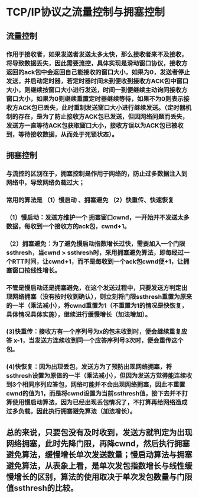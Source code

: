# TCP/IP协议之流量控制与拥塞控制
## 流量控制
### 作用于接收者，如果发送者发送太多太快，那么接收者来不及接收，将导致数据丢失，因此需要流控，具体实现是滑动窗口协议，接收方返回的ack包中会返回自己能接收的窗口大小，如果为0，发送者停止发送，并启动定时器，若定时器时间未到便收到接收方ACK包中窗口大小，则继续按窗口大小进行发送，时间一到便继续主动询问接收方窗口大小，如果为0则继续重置定时器继续等待，如果不为0则表示接收方ACK包已丢失，此时重制发送窗口大小进行继续发送。（定时器机制的存在，是为了防止接收方ACK包已发送，但因网络问题而丢失，发送方一直等待ACK包获取窗口大小，接收方误以为ACK包已被收到，等待接收数据，从而处于死锁状态）。
## 拥塞控制
### 与流控的区别在于，拥塞控制是作用于网络的，防止过多数据注入到网络中，导致网络负载过大；
### 常用的算法是 （1）慢启动 、拥塞避免 （2）快重传、快速恢复
### （1）慢启动：发送方维护一个 拥塞窗口cwnd，一开始并不发送太多数据，每收到一个接收方的ack包，cwnd+1。
### （2）拥塞避免：为了避免慢启动指数增长过快，需要加入一个门限ssthresh，当cwnd > ssthresh时，采用拥塞避免算法，即每经过一个RTT时间，让cwnd+1，而不是每收到一个ack包cwnd便+1，让拥塞窗口按线性增长。
###  不管是慢启动还是拥塞避免，在这个发送过程中，只要发送方判定出现网络拥塞（没有按时收到确认），则立刻将门限ssthresh重置为原来的一半（乘法减小），将cwnd重置为1（不重置为1的情况是快恢复，具体情况具体实施），继续进行缓慢增长（加法增加）。
### (3)快重传：接收方有一个序列号为x的包未收到时，便会继续重复应答 x-1，当发送方连续收到同一个应答序列号3次时，便会重传这个包。
### (4)快恢复：因为出现丢包，发送方为了预防出现网络拥塞，将ssthresh设置为原值的一半（乘法减小），但因为发送方觉得能连续收到3个相同序列应答包，网络可能并不会出现网络拥塞，因此不重置cwnd的值为1，而是将cwnd设置为当前ssthresh值，接下去并不打算使用慢启动算法，因为已经出现丢包情况了，不打算再给网络造成过多负载，因此执行拥塞避免算法（加法增长）。
## 总的来说，只要包没有及时收到，发送方就判定为出现网络拥塞，此时先降门限，再降cwnd，然后执行拥塞避免算法，缓慢增长单次发送数量；慢启动算法与拥塞避免算法，从表象上看，是单次发包指数增长与线性缓慢增长的区别，算法的使用取决于单次发包数量与门限值ssthresh的比较。